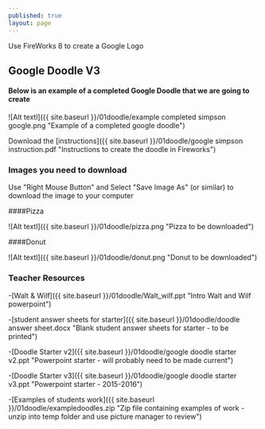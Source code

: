 ```yaml
---
published: true
layout: page
---
```

Use FireWorks 8 to create a Google Logo


## **Google Doodle V3**

#### Below is an example of a completed Google Doodle that we are going to create

![Alt textl]({{ site.baseurl }}/01doodle/example completed simpson google.png "Example of a completed google doodle")

Download the [instructions]({{ site.baseurl }}/01doodle/google simpson instruction.pdf "Instructions to create the doodle in Fireworks")

### **Images you need to download**
Use "Right Mouse Button" and Select "Save Image As" (or similar) to download the image to your computer

####Pizza

![Alt textl]({{ site.baseurl }}/01doodle/pizza.png "Pizza to be downloaded") 

####Donut

![Alt textl]({{ site.baseurl }}/01doodle/donut.png "Donut to be downloaded")


### Teacher Resources

-[Walt & Wilf]({{ site.baseurl }}/01doodle/Walt_wilf.ppt  "Intro Walt and Wilf powerpoint")

-[student answer sheets for starter]({{ site.baseurl }}/01doodle/doodle answer sheet.docx  "Blank student answer sheets for starter - to be printed")

-[Doodle Starter v2]({{ site.baseurl }}/01doodle/google doodle starter v2.ppt  "Powerpoint starter - will probably need to be made current")

-[Doodle Starter v3]({{ site.baseurl }}/01doodle/google doodle starter v3.ppt  "Powerpoint starter - 2015-2016")

-[Examples of students work]({{ site.baseurl }}/01doodle/exampledoodles.zip  "Zip file containing examples of work - unzip into temp folder and use picture manager to review")
 



